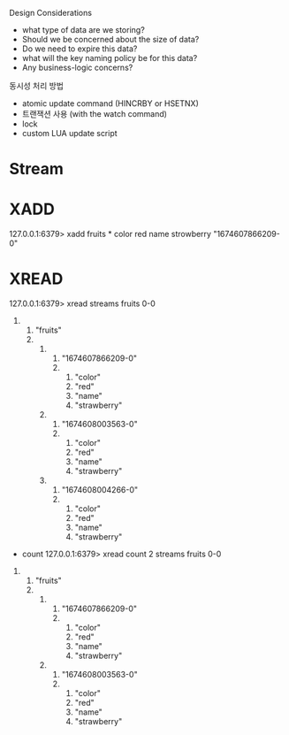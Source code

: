 Design Considerations

- what type of data are we storing?
- Should we be concerned about the size of data?
- Do we need to expire this data?
- what will the key naming policy be for this data?
- Any business-logic concerns?

동시성 처리 방법

- atomic update command (HINCRBY or HSETNX)
- 트랜잭션 사용 (with the watch command)
- lock
- custom LUA update script

# Stream

# XADD

127.0.0.1:6379> xadd fruits \* color red name strowberry
"1674607866209-0"

# XREAD

127.0.0.1:6379> xread streams fruits 0-0

1. 1. "fruits"
   2. 1. 1. "1674607866209-0"
         2. 1. "color"
            2. "red"
            3. "name"
            4. "strawberry"
      2. 1. "1674608003563-0"
         2. 1. "color"
            2. "red"
            3. "name"
            4. "strawberry"
      3. 1. "1674608004266-0"
         2. 1. "color"
            2. "red"
            3. "name"
            4. "strawberry"

- count
  127.0.0.1:6379> xread count 2 streams fruits 0-0

1. 1. "fruits"
   2. 1. 1. "1674607866209-0"
         2. 1. "color"
            2. "red"
            3. "name"
            4. "strawberry"
      2. 1. "1674608003563-0"
         2. 1. "color"
            2. "red"
            3. "name"
            4. "strawberry"
